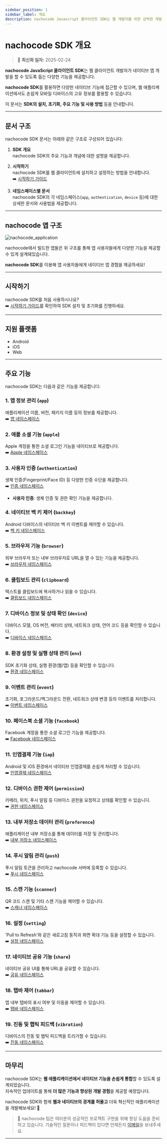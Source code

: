 ```yaml
---
sidebar_position: 1
sidebar_label: 개요
description: nachocode Javascript 클라이언트 SDK는 웹 개발자를 위한 강력한 개발 도구로, 다양한 네이티브 기능 (푸시 알림, 인증, 디바이스 제어 등)을 손쉽게 통합할 수 있도록 지원합니다. SDK를 활용하여 혁신적으로 네이티브 앱을 개발하세요.
---
```


# nachocode SDK 개요

> 🔔 **최신화 일자:** 2025-02-24

**nachocode JavaScript 클라이언트 SDK**는 웹 클라이언트 개발자가 네이티브 앱 개발을 할 수 있도록 돕는 다양한 기능을 제공합니다.

**nachocode SDK**를 활용하면 다양한 네이티브 기능에 접근할 수 있으며, 웹 애플리케이션에서도 손쉽게 모바일 디바이스의 고유 정보를 활용할 수 있습니다.

이 문서는 **SDK의 설치, 초기화, 주요 기능 및 사용 방법** 등을 안내합니다.

---

## 문서 구조

nachocode SDK 문서는 아래와 같은 구조로 구성되어 있습니다:

1. **SDK 개요**  
   nachocode SDK의 주요 기능과 개념에 대한 설명을 제공합니다.

2. **시작하기**  
   nachocode SDK를 웹 클라이언트에 설치하고 설정하는 방법을 안내합니다.  
   ➡️ [시작하기 가이드](./getting-started.md)

3. **네임스페이스별 문서**  
   nachocode SDK의 각 네임스페이스(`app`, `authentication`, `device` 등)에 대한 상세한 문서와 사용법을 제공합니다.

---

## nachocode 앱 구조

![nachocode_application](../../static/img/docs/nachocode_app.webp)

nachocode에서 빌드한 앱들은 위 구조를 통해 앱 사용자들에게 다양한 기능을 제공할 수 있게 설계돼있습니다.

**nachocode SDK**를 이용해 앱 사용자들에게 네이티브 앱 경험을 제공하세요!

---

## 시작하기

nachocode SDK를 처음 사용하시나요?  
➡️ [시작하기 가이드](./getting-started.md)를 확인하여 SDK 설치 및 초기화를 진행하세요.

---

## 지원 플랫폼

- Android
- iOS
- Web

---

## 주요 기능

nachocode SDK는 다음과 같은 기능을 제공합니다:

### 1. **앱 정보 관리 (`app`)**

애플리케이션 이름, 버전, 패키지 이름 등의 정보를 제공합니다.  
➡️ [앱 네임스페이스](./namespaces/app.md)

### 2. **애플 소셜 기능 (`apple`)**

Apple 계정을 통한 소셜 로그인 기능을 네이티브로 제공합니다.  
➡️ [Apple 네임스페이스](./namespaces/apple.md)

### 3. **사용자 인증 (`authentication`)**

생체 인증(Fingerprint/Face ID) 등 다양한 인증 수단을 제공합니다.  
➡️ [인증 네임스페이스](./namespaces/authentication.md)

- **사용자 인증**: 생체 인증 및 권한 확인 기능을 제공합니다.

### 4. **네이티브 백 키 제어 (`backkey`)**

Android 디바이스의 네이티브 백 키 이벤트를 제어할 수 있습니다.  
➡️ [백 키 네임스페이스](./namespaces/backkey.md)

### 5. **브라우저 기능 (`browser`)**

외부 브라우저 또는 내부 브라우저로 URL을 열 수 있는 기능을 제공합니다.  
➡️ [브라우저 네임스페이스](./namespaces/browser.md)

### 6. **클립보드 관리 (`clipboard`)**

텍스트를 클립보드에 복사하거나 읽을 수 있습니다.  
➡️ [클립보드 네임스페이스](./namespaces/clipboard.md)

### 7. **디바이스 정보 및 상태 확인 (`device`)**

디바이스 모델, OS 버전, 배터리 상태, 네트워크 상태, 언어 코드 등을 확인할 수 있습니다.  
➡️ [디바이스 네임스페이스](./namespaces/device.md)

### 8. **환경 설정 및 실행 상태 관리 (`env`)**

SDK 초기화 상태, 실행 환경(웹/앱) 등을 확인할 수 있습니다.  
➡️ [환경 네임스페이스](./namespaces/env.md)

### 9. **이벤트 관리 (`event`)**

초기화, 포그라운드/백그라운드 전환, 네트워크 상태 변경 등의 이벤트를 처리합니다.  
➡️ [이벤트 네임스페이스](./namespaces/event.md)

### 10. **페이스북 소셜 기능 (`facebook`)**

Facebook 계정을 통한 소셜 로그인 기능을 제공합니다.  
➡️ [Facebook 네임스페이스](./namespaces/facebook.md)

### 11. **인앱결제 기능 (`iap`)**

Android 및 iOS 환경에서 네이티브 인앱결제를 손쉽게 처리할 수 있습니다.  
➡️ [인앱결제 네임스페이스](./namespaces/iap.md)

### 12. **디바이스 권한 제어 (`permission`)**

카메라, 위치, 푸시 알림 등 디바이스 권한을 요청하고 상태를 확인할 수 있습니다.  
➡️ [권한 네임스페이스](./namespaces/permission.md)

### 13. **내부 저장소 데이터 관리 (`preference`)**

애플리케이션 내부 저장소를 통해 데이터를 저장 및 관리합니다.  
➡️ [내부 저장소 네임스페이스](./namespaces/preference.md)

### 14. **푸시 알림 관리 (`push`)**

푸시 알림 토큰을 관리하고 nachocode 서버에 등록할 수 있습니다.  
➡️ [푸시 네임스페이스](./namespaces/push.md)

### 15. **스캔 기능 (`scanner`)**

QR 코드 스캔 및 기타 스캔 기능을 제어할 수 있습니다.  
➡️ [스캐너 네임스페이스](./namespaces/scanner.md)

### 16. **설정 (`setting`)**

'Pull to Refresh'와 같은 새로고침 동작과 화면 확대 기능 등을 설정할 수 있습니다.  
➡️ [설정 네임스페이스](./namespaces/setting.md)

### 17. **네이티브 공유 기능 (`share`)**

네이티브 공유 UI를 통해 URL을 공유할 수 있습니다.  
➡️ [공유 네임스페이스](./namespaces/share.md)

### 18. **탭바 제어 (`tabbar`)**

앱 내부 탭바의 표시 여부 및 이동을 제어할 수 있습니다.  
➡️ [탭바 네임스페이스](./namespaces/tabbar.md)

### 19. **진동 및 햅틱 피드백 (`vibration`)**

디바이스의 진동 및 햅틱 피드백을 트리거할 수 있습니다.  
➡️ [진동 네임스페이스](./namespaces/vibration.md)

---

## **마무리**

nachocode SDK는 **웹 애플리케이션에서 네이티브 기능을 손쉽게 통합**할 수 있도록 설계되었습니다.  
지속적인 업데이트를 통해 **더 많은 기능과 향상된 개발 경험**을 제공할 예정입니다.

nachocode SDK와 함께 **웹과 네이티브의 경계를 허물고** 더욱 혁신적인 애플리케이션을 개발해보세요! 🚀

> 📖 nachocode 팀은 여러분의 성공적인 프로젝트 구현을 위해 항상 도움을 준비하고 있습니다. 기술적인 질문이나 피드백이 있다면 언제든지 [이메일](mailto:support@nachocode.io)을 보내주세요.

---
